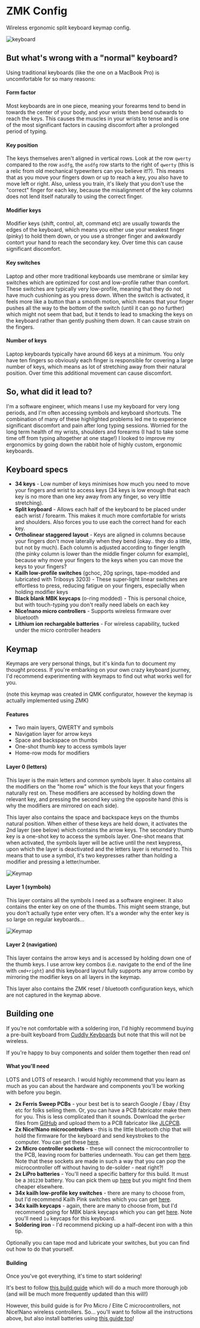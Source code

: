 # ZMK Config

Wireless ergonomic split keyboard keymap config.

![keyboard](https://github.com/josephluck/zmk-config/blob/master/keyboard.jpg?raw=true)

## But what's wrong with a "normal" keyboard?

Using traditional keyboards (like the one on a MacBook Pro) is uncomfortable for so many reasons:

#### Form factor

Most keyboards are in one piece, meaning your forearms tend to bend in towards the center of your body, and your wrists then bend outwards to reach the keys. This causes the muscles in your wrists to tense and is one of the most significant factors in causing discomfort after a prolonged period of typing.

#### Key position

The keys themselves aren't aligned in vertical rows. Look at the row `qwerty` compared to the row `asdfg`, the `asdfg` row starts to the right of `qwerty` (this is a relic from old mechanical typewriters can you believe it!?). This means that as you move your fingers down or up to reach a key, you also have to move left or right. Also, unless you train, it's likely that you don't use the "correct" finger for each key, because the misalignment of the key columns does not lend itself naturally to using the correct finger.

#### Modifier keys

Modifier keys (shift, control, alt, command etc) are usually towards the edges of the keyboard, which means you either use your weakest finger (pinky) to hold them down, or you use a stronger finger and awkwardly contort your hand to reach the secondary key. Over time this can cause significant discomfort.

#### Key switches

Laptop and other more traditional keyboards use membrane or similar key switches which are optimized for cost and low-profile rather than comfort. These switches are typically very low-profile, meaning that they do not have much cushioning as you press down. When the switch is activated, it feels more like a button than a smooth motion, which means that your finger pushes all the way to the bottom of the switch (until it can go no further) which might not seem that bad, but it tends to lead to smacking the keys on the keyboard rather than gently pushing them down. It can cause strain on the fingers.

#### Number of keys

Laptop keyboards typically have around 66 keys at a minimum. You only have ten fingers so obviously each finger is responsible for covering a large number of keys, which means as lot of stretching away from their natural position. Over time this additional movement can cause discomfort.

## So, what did it lead to?

I'm a software engineer, which means I use my keyboard for very long periods, and I'm often accessing symbols and keyboard shortcuts. The combination of many of these highlighted problems led me to experience significant discomfort and pain after long typing sessions. Worried for the long term health of my wrists, shoulders and forearms (I had to take some time off from typing altogether at one stage!) I looked to improve my ergonomics by going down the rabbit hole of highly custom, ergonomic keyboards.

## Keyboard specs

- **34 keys** - Low number of keys minimises how much you need to move your fingers and wrist to access keys (34 keys is low enough that each key is no more than one key away from any finger, so very little stretching).
- **Split keyboard** - Allows each half of the keyboard to be placed under each wrist / forearm. This makes it much more comfortable for wrists and shoulders. Also forces you to use each the correct hand for each key.
- **Ortholinear staggered layout** - Keys are aligned in columns because your fingers don't move laterally when they bend (okay.. they do a little, but not by much). Each column is adjusted according to finger length (the pinky column is lower than the middle finger column for example), because why move your fingers to the keys when you can move the keys to your fingers?
- **Kailh low-profile switches** (gchoc, 20g springs, tape-modded and lubricated with Tribosys 3203) - These super-light linear switches are effortless to press, reducing fatigue on your fingers, especially when holding modifier keys
- **Black blank MBK keycaps** (o-ring modded) - This is personal choice, but with touch-typing you don't really need labels on each key
- **Nice!nano micro controllers** - Supports wireless firmware over bluetooth
- **Lithium ion rechargable batteries** - For wireless capability, tucked under the micro controller headers

## Keymap

Keymaps are very personal things, but it's kinda fun to document my thought process. If you're embarking on your own crazy keyboard journey, I'd recommend experimenting with keymaps to find out what works well for you.

(note this keymap was created in QMK configurator, however the keymap is actually implemented using ZMK)

#### Features

- Two main layers, QWERTY and symbols
- Navigation layer for arrow keys
- Space and backspace on thumbs
- One-shot thumb key to access symbols layer
- Home-row mods for modifiers

#### Layer 0 (letters)

This layer is the main letters and common symbols layer. It also contains all the modifiers on the "home row" which is the four keys that your fingers naturally rest on. These modifiers are accessed by holding down the relevant key, and pressing the second key using the opposite hand (this is why the modifiers are mirrored on each side).

This layer also contains the space and backspace keys on the thumbs natural position. When either of these keys are held down, it activates the 2nd layer (see below) which contains the arrow keys. The secondary thumb key is a one-shot key to access the symbols layer. One-shot means that when activated, the symbols layer will be active until the next keypress, upon which the layer is deactivated and the letters layer is returned to. This means that to use a symbol, it's two keypresses rather than holding a modifier and pressing a letter/number.

![Keymap](https://github.com/josephluck/zmk-config/blob/master/layer-1.png?raw=true)

#### Layer 1 (symbols)

This layer contains all the symbols I need as a software engineer. It also contains the enter key on one of the thumbs. This might seem strange, but you don't actually type enter very often. It's a wonder why the enter key is so large on regular keyboards...

![Keymap](https://github.com/josephluck/zmk-config/blob/master/layer-2.png?raw=true)

#### Layer 2 (navigation)

This layer contains the arrow keys and is accessed by holding down one of the thumb keys. I use arrow key combos (i.e. navigate to the end of the line with `cmd+right`) and this keyboard layout fully supports any arrow combo by mirroring the modifier keys on all layers in the keymap.

This layer also contains the ZMK reset / bluetooth configuration keys, which are not captured in the keymap above.

## Building one

If you're not comfortable with a soldering iron, I'd highly recommend buying a pre-built keyboard from [Cuddly Keyboards](https://www.cuddlykeyboards.com/) but note that this will not be wireless.

If you're happy to buy components and solder them together then read on!

#### What you'll need

LOTS and LOTS of research. I would highly recommend that you learn as much as you can about the hardware and components you'll be working with before you begin.

- **2x Ferris Sweep PCBs** - your best bet is to search Google / Ebay / Etsy etc for folks selling them. Or, you can have a PCB fabricator make them for you. This is less complicated than it sounds. Download the `gerber` files from [GitHub](https://github.com/davidphilipbarr/Sweep) and upload them to a PCB fabricator like [JLCPCB](https://jlcpcb.com/).
- **2x Nice!Nano microcontrollers** - this is the little bluetooth chip that will hold the firmware for the keyboard and send keystrokes to the computer. You can get these [here](https://splitkb.com/products/nice-nano?_pos=1&_sid=b259f9e19&_ss=r).
- **2x Micro controller sockets** - these will connect the microcontroller to the PCB, leaving room for batteries underneath. You can get them [here](https://splitkb.com/products/mill-max-low-profile-sockets?variant=31945995845709). Note that these sockets are made in such a way that you can pop the microcontroller off without having to de-solder - neat right?!
- **2x LiPro batteries** - You'll need a specific battery for this build. It must be a `301230` battery. You can pick them up [here](https://www.amazon.co.uk/li-polymer-Rechargeable-bluetooth-earphone-recording/dp/B08N12Z66G) but you might find them cheaper elsewhere.
- **34x kailh low-profile key switches** - there are many to choose from, but I'd recommend Kailh Pink switches which you can get [here](https://splitkb.com/collections/switches-and-keycaps/products/kailh-low-profile-choc-switches).
- **34x kailh keycaps** - again, there are many to choose from, but I'd recommend going for MBK blank keycaps which you can get [here](https://splitkb.com/collections/switches-and-keycaps/products/blank-mbk-choc-low-profile-keycaps). Note you'll need `1u` keycaps for this keyboard.
- **Soldering iron** - I'd recommend picking up a half-decent iron with a thin tip.

Optionally you can tape mod and lubricate your switches, but you can find out how to do that yourself.

#### Building

Once you've got everything, it's time to start soldering!

It's best to follow [this build guide](https://www.youtube.com/watch?v=fBPu7AyDtkM) which will do a much more thorough job (and will be much more frequently updated than this will!)

However, this build guide is for Pro Micro / Elite C microcontrollers, not Nice!Nano wireless controllers. So... you'll want to follow all the instructions above, but also install batteries using [this guide too](https://www.youtube.com/watch?v=zoCKINGh2DQ)!
